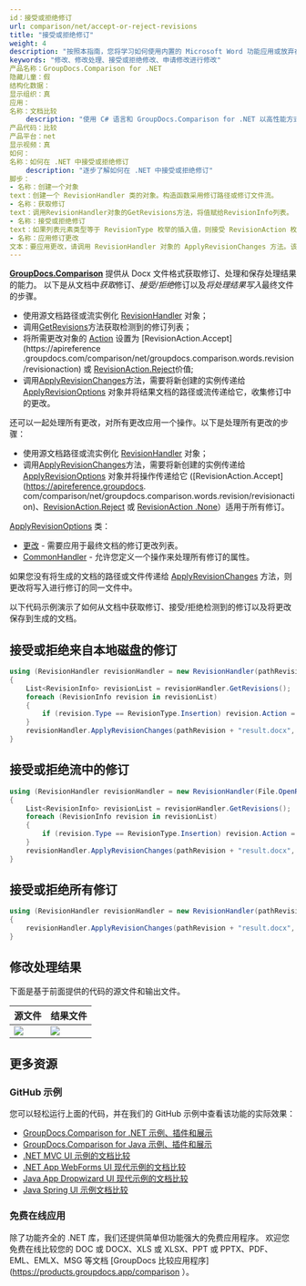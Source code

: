 ```yaml
---
id：接受或拒绝修订
url: comparison/net/accept-or-reject-revisions
title: "接受或拒绝修订"
weight: 4
description: "按照本指南，您将学习如何使用内置的 Microsoft Word 功能应用或放弃在文档比较期间发现的修订。"
keywords: "修改、修改处理、接受或拒绝修改、申请修改进行修改"
产品名称：GroupDocs.Comparison for .NET
隐藏儿童：假
结构化数据：
显示组织：真
应用：
名称：文档比较
    description: "使用 C# 语言和 GroupDocs.Comparison for .NET 以高性能方式本地比较文档"
产品代码：比较
产品平台：net
显示视频：真
如何：
名称：如何在 .NET 中接受或拒绝修订
    description: "逐步了解如何在 .NET 中接受或拒绝修订"
脚步：
- 名称：创建一个对象
text：创建一个 RevisionHandler 类的对象。构造函数采用修订路径或修订文件流。
- 名称：获取修订
text：调用RevisionHandler对象的GetRevisions方法，将值赋给RevisionInfo列表。
- 名称：接受或拒绝修订
text：如果列表元素类型等于 RevisionType 枚举的插入值，则接受 RevisionAction 枚举的值分配给元素的 Action 字段。
- 名称：应用修订更改
文本：要应用更改，请调用 RevisionHandler 对象的 ApplyRevisionChanges 方法。该方法采用结果文件的文件路径参数和 ApplyRevisionOptions 类的对象，该类应包含由 RevisionInfo 列表初始化的 Changes 字段。
---
```

**[GroupDocs.Comparison](https://products.groupdocs.com/comparison/net)** 提供从 Docx 文件格式获取修订、处理和保存处理结果的能力。
以下是从文档中*获取*修订、*接受/拒绝*修订以及*将处理结果写入*最终文件的步骤。

* 使用源文档路径或流实例化 [RevisionHandler](https://apireference.groupdocs.com/comparison/net/groupdocs.comparison.words.revision/revisionhandler) 对象；
* 调用[GetRevisions](https://apireference.groupdocs.com/comparison/net/groupdocs.comparison.words.revision/revisionhandler/methods/getrevisions)方法获取检测到的修订列表；
* 将所需更改对象的 [Action](https://apireference.groupdocs.com/comparison/net/groupdocs.comparison.words.revision/revisioninfo/properties/action) 设置为 [RevisionAction.Accept](https://apireference .groupdocs.com/comparison/net/groupdocs.comparison.words.revision/revisionaction) 或 [RevisionAction.Reject](https://apireference.groupdocs.com/comparison/net/groupdocs.comparison.words.revision/revisionaction)价值;
* 调用[ApplyRevisionChanges](https://apireference.groupdocs.com/comparison/net/groupdocs.comparison.words.revision/revisionhandler/methods/applyrevisionchanges/index)方法，需要将新创建的实例传递给[ApplyRevisionOptions](https://apireference.groupdocs.com/comparison/net/groupdocs.comparison.words.revision/applyrevisionoptions) 对象并将结果文档的路径或流传递给它，收集修订中的更改。

还可以一起处理所有更改，对所有更改应用一个操作。以下是处理所有更改的步骤：
* 使用源文档路径或流实例化 [RevisionHandler](https://apireference.groupdocs.com/comparison/net/groupdocs.comparison.words.revision/revisionhandler) 对象；
* 调用[ApplyRevisionChanges](https://apireference.groupdocs.com/comparison/net/groupdocs.comparison.words.revision/revisionhandler/methods/applyrevisionchanges/index)方法，需要将新创建的实例传递给[ApplyRevisionOptions](https://apireference.groupdocs.com/comparison/net/groupdocs.comparison.words.revision/applyrevisionoptions) 对象并将操作传递给它 ([RevisionAction.Accept](https://apireference.groupdocs. com/comparison/net/groupdocs.comparison.words.revision/revisionaction)、[RevisionAction.Reject](https://apireference.groupdocs.com/comparison/net/groupdocs.comparison.words.revision/revisionaction) 或 [RevisionAction .None](https://apireference.groupdocs.com/comparison/net/groupdocs.comparison.words.revision/revisionaction)）适用于所有修订。

[ApplyRevisionOptions](https://apireference.groupdocs.com/comparison/net/groupdocs.comparison.words.revision/applyrevisionoptions) 类：
* [更改](https://apireference.groupdocs.com/comparison/net/groupdocs.comparison.words.revision/applyrevisionoptions/properties/changes) - 需要应用于最终文档的修订更改列表。
* [CommonHandler](https://apireference.groupdocs.com/comparison/net/groupdocs.comparison.words.revision/applyrevisionoptions/fields/commonhandler) - 允许您定义一个操作来处理所有修订的属性。

如果您没有将生成的文档的路径或文件传递给 [ApplyRevisionChanges](https://apireference.groupdocs.com/comparison/net/groupdocs.comparison.words.revision/revisionhandler/methods/applyrevisionchanges) 方法，则更改将写入进行修订的同一文件中。

以下代码示例演示了如何从文档中获取修订、接受/拒绝检测到的修订以及将更改保存到生成的文档。

## 接受或拒绝来自本地磁盘的修订

```csharp
using (RevisionHandler revisionHandler = new RevisionHandler(pathRevision + "Document_with_revision.docx"))
{
    List<RevisionInfo> revisionList = revisionHandler.GetRevisions();
    foreach (RevisionInfo revision in revisionList)
    {
        if (revision.Type == RevisionType.Insertion) revision.Action = RevisionAction.Accept;
    }
    revisionHandler.ApplyRevisionChanges(pathRevision + "result.docx", new ApplyRevisionOptions() { Changes = revisionList });
}
```

## 接受或拒绝流中的修订

```csharp
using (RevisionHandler revisionHandler = new RevisionHandler(File.OpenRead("Document_with_revision.docx")))
{
    List<RevisionInfo> revisionList = revisionHandler.GetRevisions();
    foreach (RevisionInfo revision in revisionList)
    {
        if (revision.Type == RevisionType.Insertion) revision.Action = RevisionAction.Accept;
    }
    revisionHandler.ApplyRevisionChanges(pathRevision + "result.docx", new ApplyRevisionOptions() { Changes = revisionList });
}
```

## 接受或拒绝所有修订

```csharp
using (RevisionHandler revisionHandler = new RevisionHandler(pathRevision + "Document_with_revision.docx"))
{
	revisionHandler.ApplyRevisionChanges(pathRevision + "result.docx", new ApplyRevisionOptions() { CommonHandler = RevisionAction.Accept });
}
```

## 修改处理结果
下面是基于前面提供的代码的源文件和输出文件。

|源文件 |结果文件 |
| --- | --- |
| ![](comparison/net/images/revision-file.png) | ![](comparison/net/images/result-revision-file.png) |

## 更多资源
### GitHub 示例
您可以轻松运行上面的代码，并在我们的 GitHub 示例中查看该功能的实际效果：
* [GroupDocs.Comparison for .NET 示例、插件和展示](https://github.com/groupdocs-comparison/GroupDocs.Comparison-for-.NET)
* [GroupDocs.Comparison for Java 示例、插件和展示](https://github.com/groupdocs-comparison/GroupDocs.Comparison-for-Java)
* [.NET MVC UI 示例的文档比较](https://github.com/groupdocs-comparison/GroupDocs.Comparison-for-.NET-MVC)
* [.NET App WebForms UI 现代示例的文档比较](https://github.com/groupdocs-comparison/GroupDocs.Comparison-for-.NET-WebForms)
* [Java App Dropwizard UI 现代示例的文档比较](https://github.com/groupdocs-comparison/GroupDocs.Comparison-for-Java-Dropwizard)
* [Java Spring UI 示例文档比较](https://github.com/groupdocs-comparison/GroupDocs.Comparison-for-Java-Spring)
    

### 免费在线应用
除了功能齐全的 .NET 库，我们还提供简单但功能强大的免费应用程序。
欢迎您免费在线比较您的 DOC 或 DOCX、XLS 或 XLSX、PPT 或 PPTX、PDF、EML、EMLX、MSG 等文档 [GroupDocs 比较应用程序](https://products.groupdocs.app/comparison ）。

